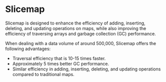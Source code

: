 # Slicemap

Slicemap is designed to enhance the efficiency of adding, inserting, deleting, and updating operations on maps, while also improving the efficiency of traversing arrays and garbage collection (GC) performance.

When dealing with a data volume of around 500,000, Slicemap offers the following advantages:

- Traversal efficiency that is 10-15 times faster.
- Approximately 5 times better GC performance.
- Similar efficiency in adding, inserting, deleting, and updating operations compared to traditional maps.

